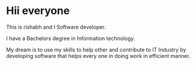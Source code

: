 # Hii everyone
 
 This is rishabh and 
I Software developer.

I have a Bachelors degree in Information technology. 

My dream is to use my skills to help other and contribute to IT Industry by developing software that helps every one in doing work in efficient manner.
